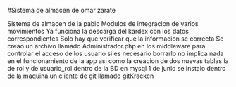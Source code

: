 #Sistema de almacen de omar zarate

Sistema de almacen de la pabic
Modulos de integracion de varios movimientos
Ya funciona la descarga del kardex con los datos correspondientes 
Solo hay que verificar que la informacion se correcta
Se creao un archivo llamado Administrador.php en los middleware para controlar el acceso de los usuario si es necesario borrarlo no implica nada en el funcionamiento de la app asi como la creacion de dos nuevas tablas la de rol y de usuario_rol dentro de la BD en mysql
1 de junio se instalo dentro de la maquina un cliente de git llamado gitKracken
